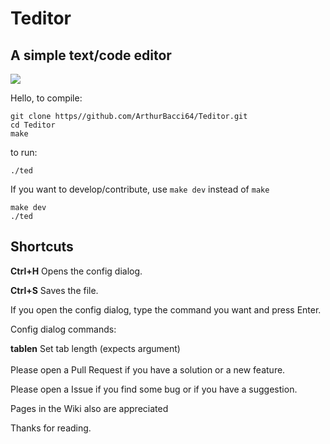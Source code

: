 # Teditor
## A simple text/code editor

<image src="teditor.gif">

Hello, to compile:

```
git clone https//github.com/ArthurBacci64/Teditor.git
cd Teditor
make
```

to run:

```
./ted
```

If you want to develop/contribute, use `make dev` instead of `make`

```
make dev
./ted
```

## Shortcuts
**Ctrl+H** Opens the config dialog.

**Ctrl+S** Saves the file.

If you open the config dialog, type the command you want
and press Enter.

Config dialog commands:

**tablen** Set tab length (expects argument)
<br>  
Please open a Pull Request if you have a solution or a new feature.

Please open a Issue if you find some bug or if you have a suggestion.

Pages in the Wiki also are appreciated

Thanks for reading.
